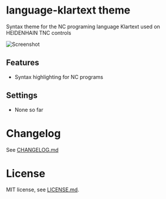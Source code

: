 # language-klartext theme

Syntax theme for the NC programing language Klartext used on HEIDENHAIN TNC controls

![Screenshot](https://f.cloud.github.com/assets/69169/2289498/4c3cb0ec-a009-11e3-8dbd-077ee11741e5.gif)

## Features

* Syntax highlighting for NC programs

## Settings
- None so far

# Changelog
See [CHANGELOG.md](CHANGELOG.md)

# License
MIT license, see [LICENSE.md](LICENSE.md).
